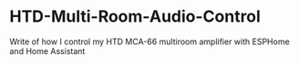 # HTD-Multi-Room-Audio-Control
Write of how I control my HTD MCA-66 multiroom amplifier with ESPHome and Home Assistant
